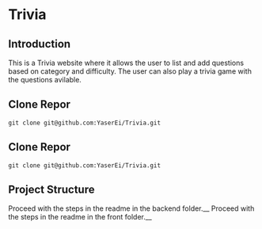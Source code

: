 # Trivia

## Introduction

This is a Trivia website where it allows the user to list and add questions based on category and difficulty. The user can also play a trivia game with the questions avilable. 

## Clone Repor

```
git clone git@github.com:YaserEi/Trivia.git
```


## Clone Repor

```
git clone git@github.com:YaserEi/Trivia.git
```

##  Project Structure

Proceed with the steps in the readme in the backend folder.__
Proceed with the steps in the readme in the front folder.__

